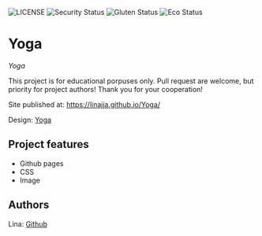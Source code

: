 ![LICENSE](https://img.shields.io/badge/license-MIT-blue.svg?style=flat-square)
![Security Status](https://img.shields.io/security-headers?label=Security&url=https%3A%2F%2Fgithub.com&style=flat-square)
![Gluten Status](https://img.shields.io/badge/Gluten-Free-green.svg)
![Eco Status](https://img.shields.io/badge/ECO-Friendly-green.svg)

# Yoga

_Yoga_

This project is for educational porpuses only. Pull request are welcome, but priority for project authors! Thank you for your cooperation!

Site published at: https://linajja.github.io/Yoga/

Design: [Yoga](https://cdn.dribbble.com/users/1661515/screenshots/6857288/attachments/1462493/yoga-lifestyle.png)

## Project features

- Github pages
- CSS
- Image

## Authors

Lina: [Github](https://github.com/linajja)